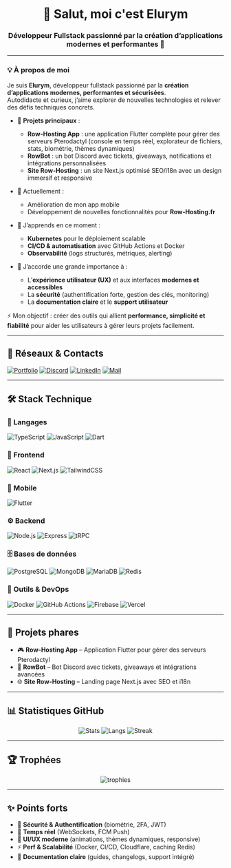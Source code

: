 <h1 align="center">👋 Salut, moi c'est Elurym</h1>
<h3 align="center">Développeur Fullstack passionné par la création d’applications modernes et performantes 🚀</h3>

---

### 💡 À propos de moi

Je suis **Elurym**, développeur fullstack passionné par la **création d’applications modernes, performantes et sécurisées**.  
Autodidacte et curieux, j’aime explorer de nouvelles technologies et relever des défis techniques concrets.

- 🚀 **Projets principaux** :  
  - **Row-Hosting App** : une application Flutter complète pour gérer des serveurs Pterodactyl (console en temps réel, explorateur de fichiers, stats, biométrie, thèmes dynamiques)  
  - **RowBot** : un bot Discord avec tickets, giveaways, notifications et intégrations personnalisées  
  - **Site Row-Hosting** : un site Next.js optimisé SEO/i18n avec un design immersif et responsive  

- 🔭 Actuellement :  
  - Amélioration de mon app mobile
  - Développement de nouvelles fonctionnalités pour **Row-Hosting.fr**

- 🌱 J’apprends en ce moment :  
  - **Kubernetes** pour le déploiement scalable  
  - **CI/CD & automatisation** avec GitHub Actions et Docker  
  - **Observabilité** (logs structurés, métriques, alerting)

- 🎨 J’accorde une grande importance à :  
  - L’**expérience utilisateur (UX)** et aux interfaces **modernes et accessibles**  
  - La **sécurité** (authentification forte, gestion des clés, monitoring)  
  - La **documentation claire** et le **support utilisateur**

⚡ Mon objectif : créer des outils qui allient **performance, simplicité et fiabilité** pour aider les utilisateurs à gérer leurs projets facilement.

---

## 🔗 Réseaux & Contacts
[![Portfolio](https://img.shields.io/badge/🌐%20Portfolio-000?style=for-the-badge&logo=vercel&logoColor=white)](https://elurym.fr)
[![Discord](https://img.shields.io/badge/Discord-5865F2?style=for-the-badge&logo=discord&logoColor=white)](https://links.row-hosting.fr/discord)
[![LinkedIn](https://img.shields.io/badge/LinkedIn-0A66C2?style=for-the-badge&logo=linkedin&logoColor=white)](https://linkedin.com/in/elurym)
[![Mail](https://img.shields.io/badge/Email-D14836?style=for-the-badge&logo=gmail&logoColor=white)](mailto:kbayle5656@gmail.com)

---

## 🛠️ Stack Technique

### 🚀 Langages
![TypeScript](https://img.shields.io/badge/TypeScript-3178C6?style=flat&logo=typescript&logoColor=white)
![JavaScript](https://img.shields.io/badge/JavaScript-F7DF1E?style=flat&logo=javascript&logoColor=black)
![Dart](https://img.shields.io/badge/Dart-0175C2?style=flat&logo=dart&logoColor=white)

### 🎨 Frontend
![React](https://img.shields.io/badge/React-61DAFB?style=flat&logo=react&logoColor=black)
![Next.js](https://img.shields.io/badge/Next.js-000?style=flat&logo=nextdotjs&logoColor=white)
![TailwindCSS](https://img.shields.io/badge/TailwindCSS-38B2AC?style=flat&logo=tailwindcss&logoColor=white)

### 📱 Mobile
![Flutter](https://img.shields.io/badge/Flutter-02569B?style=flat&logo=flutter&logoColor=white)

### ⚙️ Backend
![Node.js](https://img.shields.io/badge/Node.js-339933?style=flat&logo=nodedotjs&logoColor=white)
![Express](https://img.shields.io/badge/Express-000?style=flat&logo=express&logoColor=white)
![tRPC](https://img.shields.io/badge/tRPC-2596BE?style=flat&logo=trpc&logoColor=white)

### 🗄️ Bases de données
![PostgreSQL](https://img.shields.io/badge/PostgreSQL-4169E1?style=flat&logo=postgresql&logoColor=white)
![MongoDB](https://img.shields.io/badge/MongoDB-47A248?style=flat&logo=mongodb&logoColor=white)
![MariaDB](https://img.shields.io/badge/MariaDB-003545?style=flat&logo=mariadb&logoColor=white)
![Redis](https://img.shields.io/badge/Redis-DC382D?style=flat&logo=redis&logoColor=white)

### 🔧 Outils & DevOps
![Docker](https://img.shields.io/badge/Docker-2496ED?style=flat&logo=docker&logoColor=white)
![GitHub Actions](https://img.shields.io/badge/GitHub%20Actions-2088FF?style=flat&logo=githubactions&logoColor=white)
![Firebase](https://img.shields.io/badge/Firebase-FFCA28?style=flat&logo=firebase&logoColor=black)
![Vercel](https://img.shields.io/badge/Vercel-000?style=flat&logo=vercel&logoColor=white)

---

## 📌 Projets phares
- 🎮 **Row-Hosting App** – Application Flutter pour gérer des serveurs Pterodactyl  
- 🤖 **RowBot** – Bot Discord avec tickets, giveaways et intégrations avancées  
- 🌐 **Site Row-Hosting** – Landing page Next.js avec SEO et i18n  

---

## 📊 Statistiques GitHub
<div align="center">

![Stats](https://github-readme-stats.vercel.app/api?username=Elurym&show_icons=true&theme=radical&hide_border=true)
![Langs](https://github-readme-stats.vercel.app/api/top-langs/?username=Elurym&layout=compact&theme=radical&hide_border=true)
![Streak](https://streak-stats.demolab.com?user=Elurym&theme=radical&hide_border=true)

</div>

---

## 🏆 Trophées
<p align="center">
  <img src="https://github-profile-trophy.vercel.app/?username=Elurym&theme=onedark&no-frame=true&margin-w=10" alt="trophies" />
</p>

---

## ✨ Points forts
- 🔐 **Sécurité & Authentification** (biométrie, 2FA, JWT)  
- 📡 **Temps réel** (WebSockets, FCM Push)  
- 🎨 **UI/UX moderne** (animations, thèmes dynamiques, responsive)  
- ⚡ **Perf & Scalabilité** (Docker, CI/CD, Cloudflare, caching Redis)  
- 📖 **Documentation claire** (guides, changelogs, support intégré)  
